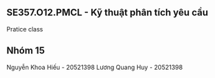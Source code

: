## SE357.O12.PMCL - Kỹ thuật phân tích yêu cầu
Pratice class
## Nhóm 15
Nguyễn Khoa Hiếu - 20521398
Lương Quang Huy - 20521398
